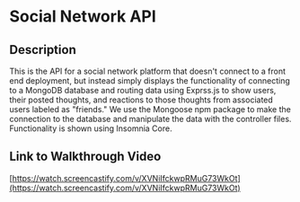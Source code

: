 # Social Network API

## Description
This is the API for a social network platform that doesn't connect to a front end deployment, but instead simply displays the functionality of connecting to a MongoDB database and routing data using Exprss.js to show users, their posted thoughts, and reactions to those thoughts from associated users labeled as "friends." We use the Mongoose npm package to make the connection to the database and manipulate the data with the controller files. Functionality is shown using Insomnia Core.

## Link to Walkthrough Video
[https://watch.screencastify.com/v/XVNiIfckwpRMuG73WkOt](https://watch.screencastify.com/v/XVNiIfckwpRMuG73WkOt)